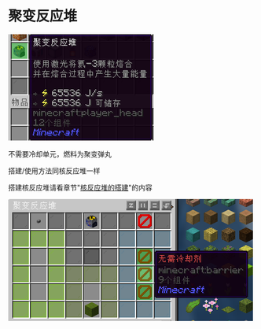 # 聚变反应堆

![聚变反应堆](image/14-1.png)

不需要冷却单元，燃料为聚变弹丸

搭建/使用方法同核反应堆一样

搭建核反应堆请看章节"[核反应堆的搭建](../../1.7.md)"的内容

![机器界面](image/14-2.png)
